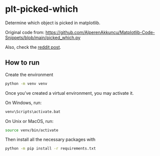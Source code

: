 # plt-picked-which

Determine which object is picked in matplotlib.

Original code from: https://github.com/AlperenAkkuncu/Matplotlib-Code-Snippets/blob/main/picked_which.py

Also, check the [reddit post](https://www.reddit.com/r/Python/comments/uyuh66/easiest_way_to_determine_which_object_is_picked).


## How to run

Create the environment
```sh
python -m venv venv
```

Once you’ve created a virtual environment, you may activate it.

On Windows, run:
```sh
venv\Scripts\activate.bat
```

On Unix or MacOS, run:
```sh
source venv/bin/activate
```

Then install all the necessary packages with

```sh
python -m pip install -r requirements.txt
```
